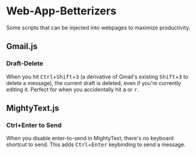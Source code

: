 Web-App-Betterizers
===================

Some scripts that can be injected into webpages to maximize productivity.


## Gmail.js
### Draft-Delete
When you hit <kbd>Ctrl</kbd>+<kbd>Shift</kbd>+<kbd>3</kbd> (a derivative of
Gmail's existing <kbd>Shift</kbd>+<kbd>3</kbd> to delete a message),
the current draft is deleted, even if you're
currently editing it.
Perfect for when you accidentally hit <kbd>a</kbd> or <kbd>r</kbd>.
 

## MightyText.js
### Ctrl+Enter to Send
When you disable enter-to-send in
MightyText, there's no keyboard shortcut
to send. This adds <kbd>Ctrl</kbd>+<kbd>Enter</kbd> keybinding
to send a message.
